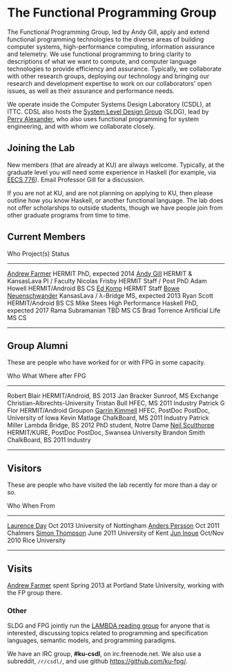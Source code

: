 <div class="row"><div class="span8 offset1">

# The Functional Programming Group

<div class="teaser">

The Functional Programming Group, led by Andy Gill, apply and extend
functional programming technologies to the diverse areas of building
computer systems, high-performance computing, information assurance and
telemetry. We use functional programming to bring clarity to
descriptions of what we want to compute, and computer language
technologies to provide efficiency and assurance. Typically, we
collaborate with other research groups, deploying our technology and
bringing our research and development expertise to work on our
collaborators' open issues, as well as their assurance and performance
needs.

</div>

We operate inside the Computer Systems Design Laboratory (CSDL), at
ITTC. CDSL also hosts the [System Level Design
Group](https://wiki.ittc.ku.edu/sldg_wiki/index.php/Main_Page) (SLDG),
lead by [Perry Alexander](http://www.ittc.ku.edu/~alex/), who also uses
functional programming for system engineering, and with whom we
collaborate closely.


Joining the Lab
---------------

New members (that are already at KU) are always welcome. Typically, at the graduate level you
will need some experience in Haskell (for example, via [EECS 776](/users/andygill/teaching)).
Email Professor Gill for a discussion.

If you are not at KU, and are not planning on applying to KU,
then please outline how you know Haskell, or another functional
language. The lab does not offer scholarships to outside students,
though we have people join from other graduate programs from
time to time.

## Current Members

Who                                                             Project(s)                      Status
-----------                                                     --------------------            -----
[Andrew Farmer](/users/andrewfarmer)                            HERMIT                          PhD, expected 2014
[Andy Gill](/users/andygill)                                    HERMIT &amp; KansasLava         PI / Faculty
Nicolas Frisby                                                  HERMIT                          Staff / Post PhD
Adam Howell                                                     HERMIT/Android                  BS CS
[Ed Komp](http://www.ittc.ku.edu/view_contact.phtml?id=28)      HERMIT                          Staff
[Bowe Neuenschwander](/users/boweneuenschwander)                KansasLava / &lambda;-Bridge    MS, expected 2013
Ryan Scott                                                      HERMIT/Android                  BS CS
Mike Stees                                                      High Performance Haskell        PhD, expected 2017
Rama Subramanian                                                TBD                             MS CS
Brad Torrence                                                   Artificial Life                 MS CS
-----------                                                     -------------------             ------


## Group Alumni

These are people who have worked for or with FPG in some capacity.

Who                                                   What                    Where after FPG
-----------                                           -----                   ---------
Robert Blair                                          HERMIT/Android, BS 2013 
Jan Bracker                                           Sunroof, MS Exchange    Christian-Albrechts-University
Tristan Bull                                          HFEC, MS 2011           Industry
Patrick G Flor                                        HERMIT/Android          Groupon
[Garrin Kimmell](http://www.ittc.ku.edu/~kimmell/)    HFEC, PostDoc           PostDoc, University of Iowa
Kevin Matlage                                         ChalkBoard, MS 2011     Industry
Patrick Miller                                        Lambda Bridge, BS 2012  PhD student, Notre Dame
[Neil Sculthorpe](http://www.cs.swan.ac.uk/~csnas/)   HERMIT/KURE, PostDoc    PostDoc, Swansea University
Brandon Smith                                         ChalkBoard, BS 2011     Industry
-----------                                           ------                  --------


## Visitors

These are people who have visited the lab recently for more than a day or so.

Who                                                                             When                    From
------------------------------------------------------------                    --------                -----------
[Laurence Day](http://www.cs.nott.ac.uk/~led/)                                  Oct 2013                University of Nottingham
[Anders Persson](http://www.chalmers.se/cse/EN/people/persson-anders)           Oct 2011                Chalmers
[Simon Thompson](http://www.cs.kent.ac.uk/people/staff/sjt/)                    June 2011               University of Kent
[Jun Inoue](http://www.owlnet.rice.edu/~ji2)                                    Oct/Nov 2010            Rice University
------------------------------------------------------------                    ----------              ------------

## Visits

[Andrew Farmer](/users/andrewfarmer) spent Spring 2013 at Portland State University,
working with the FP group there.

### Other

SLDG and FPG jointly run the [LAMBDA reading
group](https://wiki.ittc.ku.edu/lambda/Main_Page) for anyone that is
interested, discussing topics related to programming and specification
languages, semantic models, and programming paradigms.

We have an IRC group, **#ku-csdl**, on irc.freenode.net.
We also use a subreddit, <code>/r/csdl/</code>,
and use github <https://github.com/ku-fpg/>.


</div></div>
